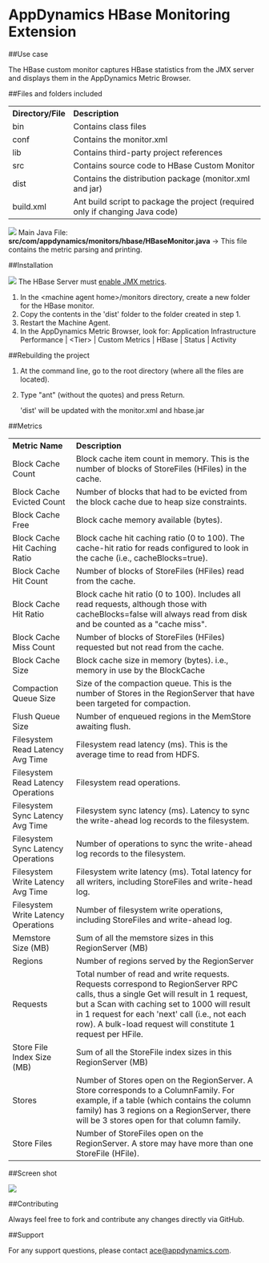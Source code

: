 # AppDynamics HBase Monitoring Extension

##Use case

The HBase custom monitor captures HBase statistics from the JMX server and displays them in the AppDynamics Metric Browser.

##Files and folders included


<table><tbody>
<tr>
<th align = 'left'> Directory/File </th>
<th align = 'left'> Description </th>
</tr>
<tr>
<td align = 'left'> bin </td>
<td align = 'left'> Contains class files </td>
</tr>
<tr>
<td align = 'left'> conf </td>
<td align = 'left'> Contains the monitor.xml </td>
</tr>
<tr>
<td align = 'left'> lib </td>
<td align = 'left'> Contains third-party project references </td>
</tr>
<tr>
<td align = 'left'> src </td>
<td align = 'left'> Contains source code to HBase Custom Monitor </td>
</tr>
<tr>
<td align = 'left'> dist </td>
<td align = 'left'> Contains the distribution package (monitor.xml and jar) </td>
</tr>
<tr>
<td align = 'left'> build.xml </td>
<td align = 'left'> Ant build script to package the project (required only if changing Java code) </td>
</tr>
</tbody>
</table>


![](images/emoticons/information.gif) Main Java File: **src/com/appdynamics/monitors/hbase/HBaseMonitor.java**  -> This file contains the metric parsing and printing.

##Installation


![](images/emoticons/warning.gif) The HBase Server must [enable JMX metrics](http://hbase.apache.org/metrics.html).

1. In the \<machine agent home\>/monitors directory, create a new folder for the HBase monitor.
2. Copy the contents in the 'dist' folder to the folder created in step 1.
3. Restart the Machine Agent.
4.  In the AppDynamics Metric Browser, look for: Application Infrastructure
    Performance | \<Tier\> | Custom Metrics | HBase | Status | Activity

##Rebuilding the project


1.  At the command line, go to the root directory (where all the files are located).
2.  Type "ant" (without the quotes) and press Return.

    'dist' will be updated with the monitor.xml and hbase.jar

##Metrics


<table class='confluenceTable'><tbody>
<tr>
<th align = 'left'> Metric Name </th>
<th align = 'left'> Description </th>
</tr>
<tr>
<td align = 'left'> Block Cache Count </td>
<td align = 'left'> Block cache item count in memory. This is the number of blocks of StoreFiles (HFiles) in the cache. </td>
</tr>
<tr>
<td align = 'left'> Block Cache Evicted Count </td>
<td align = 'left'> Number of blocks that had to be evicted from the block cache due to heap size constraints. </td>
</tr>
<tr>
<td align = 'left'> Block Cache Free </td>
<td align = 'left'> Block cache memory available (bytes). </td>
</tr>
<tr>
<td align = 'left'> Block Cache Hit Caching Ratio </td>
<td align = 'left'> Block cache hit caching ratio (0 to 100). The cache-hit ratio for reads configured to look in the cache (i.e., cacheBlocks=true). </td>
</tr>
<tr>
<td align = 'left'> Block Cache Hit Count </td>
<td align = 'left'> Number of blocks of StoreFiles (HFiles) read from the cache. </td>
</tr>
<tr>
<td align = 'left'> Block Cache Hit Ratio </td>
<td align = 'left'> Block cache hit ratio (0 to 100). Includes all read requests, although those with cacheBlocks=false will always read from disk and be counted as a "cache miss". </td>
</tr>
<tr>
<td align = 'left'> Block Cache Miss Count </td>
<td align = 'left'> Number of blocks of StoreFiles (HFiles) requested but not read from the cache. </td>
</tr>
<tr>
<td align = 'left'> Block Cache Size </td>
<td align = 'left'> Block cache size in memory (bytes). i.e., memory in use by the BlockCache </td>
</tr>
<tr>
<td align = 'left'> Compaction Queue Size </td>
<td align = 'left'> Size of the compaction queue. This is the number of Stores in the RegionServer that have been targeted for compaction. </td>
</tr>
<tr>
<td align = 'left'> Flush Queue Size </td>
<td align = 'left'> Number of enqueued regions in the MemStore awaiting flush. </td>
</tr>
<tr>
<td align = 'left'> Filesystem Read Latency Avg Time </td>
<td align = 'left'> Filesystem read latency (ms). This is the average time to read from HDFS. </td>
</tr>
<tr>
<td align = 'left'> Filesystem Read Latency Operations </td>
<td align = 'left'> Filesystem read operations. </td>
</tr>
<tr>
<td align = 'left'> Filesystem Sync Latency Avg Time </td>
<td align = 'left'> Filesystem sync latency (ms). Latency to sync the write-ahead log records to the filesystem. </td>
</tr>
<tr>
<td align = 'left'> Filesystem Sync Latency Operations </td>
<td align = 'left'> Number of operations to sync the write-ahead log records to the filesystem. </td>
</tr>
<tr>
<td align = 'left'> Filesystem Write Latency Avg Time </td>
<td align = 'left'> Filesystem write latency (ms). Total latency for all writers, including StoreFiles and write-head log. </td>
</tr>
<tr>
<td align = 'left'> Filesystem Write Latency Operations </td>
<td align = 'left'> Number of filesystem write operations, including StoreFiles and write-ahead log. </td>
</tr>
<tr>
<td align = 'left'> Memstore Size (MB) </td>
<td align = 'left'> Sum of all the memstore sizes in this RegionServer (MB) </td>
</tr>
<tr>
<td align = 'left'> Regions </td>
<td align = 'left'> Number of regions served by the RegionServer </td>
</tr>
<tr>
<td align = 'left'> Requests </td>
<td align = 'left'> Total number of read and write requests. Requests correspond to RegionServer RPC calls, thus a single Get will result in 1 request, but a Scan with caching set to 1000 will result in 1 request for each 'next' call (i.e., not each row). A bulk-load request will constitute 1 request per HFile. </td>
</tr>
<tr>
<td align = 'left'> Store File Index Size (MB) </td>
<td align = 'left'> Sum of all the StoreFile index sizes in this RegionServer (MB) </td>
</tr>
<tr>
<td align = 'left'> Stores </td>
<td align = 'left'> Number of Stores open on the RegionServer. A Store corresponds to a ColumnFamily. For example, if a table (which contains the column family) has 3 regions on a RegionServer, there will be 3 stores open for that column family. </td>
</tr>
<tr>
<td align = 'left'> Store Files </td>
<td align = 'left'> Number of StoreFiles open on the RegionServer. A store may have more than one StoreFile (HFile). </td>
</tr>
</tbody>
</table>


##Screen shot


![](images/hbase_01.png)


##Contributing

Always feel free to fork and contribute any changes directly via GitHub.


##Support

For any support questions, please contact ace@appdynamics.com.

